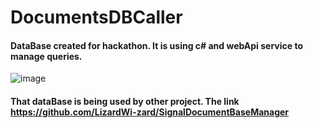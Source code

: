 # DocumentsDBCaller

#### DataBase created for hackathon. It is using c# and webApi service to manage queries.
![image](https://github.com/LizardWi-zard/DocumentsDBCaller/assets/62462285/57f55d91-eee7-4e04-a500-8810c2eac9ff)

#### That dataBase is being used by other project. The link https://github.com/LizardWi-zard/SignalDocumentBaseManager
